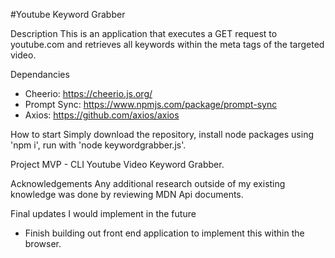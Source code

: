 #Youtube Keyword Grabber

Description
This is an application that executes a GET request to youtube.com and retrieves all keywords within the meta tags of the targeted video.

Dependancies
- Cheerio: https://cheerio.js.org/
- Prompt Sync: https://www.npmjs.com/package/prompt-sync
- Axios: https://github.com/axios/axios

How to start
Simply download the repository, install node packages using 'npm i', run with 'node keywordgrabber.js'.

Project MVP - CLI Youtube Video Keyword Grabber.

Acknowledgements
Any additional research outside of my existing knowledge was done by reviewing MDN Api documents.

Final updates I would implement in the future
  - Finish building out front end application to implement this within the browser.
